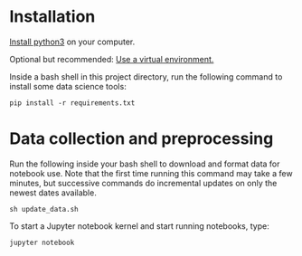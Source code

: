 # Installation

[Install python3](https://www.python.org/downloads/) on your computer.

Optional but recommended: [Use a virtual environment.](https://docs.python.org/3/library/venv.html)

Inside a bash shell in this project directory, run the following command to install some data science tools:

```
pip install -r requirements.txt
```

# Data collection and preprocessing

Run the following inside your bash shell to download and format data for notebook use. Note that the first time running this command may take a few minutes, but successive commands do incremental updates on only the newest dates available.

```
sh update_data.sh
```

To start a Jupyter notebook kernel and start running notebooks, type:

```
jupyter notebook
```
